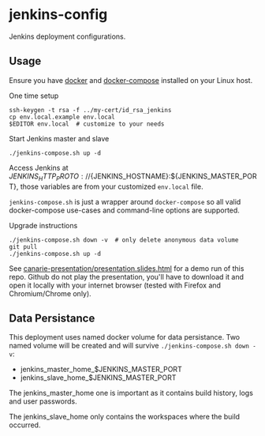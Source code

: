 # jenkins-config
Jenkins deployment configurations.

## Usage

Ensure you have [docker](https://www.docker.com/) and
[docker-compose](https://docs.docker.com/compose/) installed on your Linux
host.

One time setup
```
ssh-keygen -t rsa -f ../my-cert/id_rsa_jenkins
cp env.local.example env.local
$EDITOR env.local  # customize to your needs
```

Start Jenkins master and slave
```
./jenkins-compose.sh up -d
```

Access Jenkins at
${JENKINS_HTTP_PROTO}://${JENKINS_HOSTNAME}:${JENKINS_MASTER_PORT},
those variables are from your customized `env.local` file.

`jenkins-compose.sh` is just a wrapper around `docker-compose` so all valid
docker-compose use-cases and command-line options are supported.

Upgrade instructions
```
./jenkins-compose.sh down -v  # only delete anonymous data volume
git pull
./jenkins-compose.sh up -d
```

See
[canarie-presentation/presentation.slides.html](canarie-presentation/presentation.slides.html)
for a demo run of this repo.  Github do not play the presentation, you'll have
to download it and open it locally with your internet browser (tested with
Firefox and Chromium/Chrome only).


## Data Persistance

This deployment uses named docker volume for data persistance.  Two named
volume will be created and will survive `./jenkins-compose.sh down -v`:

* jenkins_master_home_$JENKINS_MASTER_PORT
* jenkins_slave_home_$JENKINS_MASTER_PORT

The jenkins_master_home one is important as it contains build history, logs and
user passwords.

The jenkins_slave_home only contains the workspaces where the build occurred.
